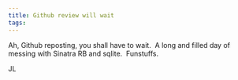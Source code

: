 ```yaml
---
title: Github review will wait
tags: 
---
```

Ah, Github reposting, you shall have to wait.  A long and filled day of messing with Sinatra RB and sqlite.  Funstuffs.  

JL
